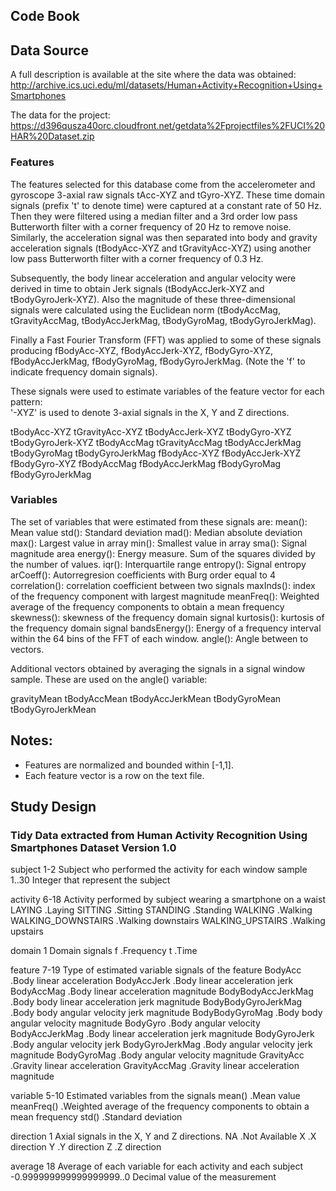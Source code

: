 ## Code Book


## Data Source
A full description is available at the site where the data was obtained:
http://archive.ics.uci.edu/ml/datasets/Human+Activity+Recognition+Using+Smartphones

The data for the project:
https://d396qusza40orc.cloudfront.net/getdata%2Fprojectfiles%2FUCI%20HAR%20Dataset.zip


### Features
The features selected for this database come from the accelerometer and gyroscope 3-axial raw signals tAcc-XYZ and tGyro-XYZ. These time domain signals (prefix 't' to denote time) were captured at a constant rate of 50 Hz. Then they were filtered using a median filter and a 3rd order low pass Butterworth filter with a corner frequency of 20 Hz to remove noise. Similarly, the acceleration signal was then separated into body and gravity acceleration signals (tBodyAcc-XYZ and tGravityAcc-XYZ) using another low pass Butterworth filter with a corner frequency of 0.3 Hz. 

Subsequently, the body linear acceleration and angular velocity were derived in time to obtain Jerk signals (tBodyAccJerk-XYZ and tBodyGyroJerk-XYZ). Also the magnitude of these three-dimensional signals were calculated using the Euclidean norm (tBodyAccMag, tGravityAccMag, tBodyAccJerkMag, tBodyGyroMag, tBodyGyroJerkMag). 

Finally a Fast Fourier Transform (FFT) was applied to some of these signals producing fBodyAcc-XYZ, fBodyAccJerk-XYZ, fBodyGyro-XYZ, fBodyAccJerkMag, fBodyGyroMag, fBodyGyroJerkMag. (Note the 'f' to indicate frequency domain signals). 

These signals were used to estimate variables of the feature vector for each pattern:  
'-XYZ' is used to denote 3-axial signals in the X, Y and Z directions.

tBodyAcc-XYZ
tGravityAcc-XYZ
tBodyAccJerk-XYZ
tBodyGyro-XYZ
tBodyGyroJerk-XYZ
tBodyAccMag
tGravityAccMag
tBodyAccJerkMag
tBodyGyroMag
tBodyGyroJerkMag
fBodyAcc-XYZ
fBodyAccJerk-XYZ
fBodyGyro-XYZ
fBodyAccMag
fBodyAccJerkMag
fBodyGyroMag
fBodyGyroJerkMag

### Variables
The set of variables that were estimated from these signals are: 
mean(): Mean value
std(): Standard deviation
mad(): Median absolute deviation 
max(): Largest value in array
min(): Smallest value in array
sma(): Signal magnitude area
energy(): Energy measure. Sum of the squares divided by the number of values. 
iqr(): Interquartile range 
entropy(): Signal entropy
arCoeff(): Autorregresion coefficients with Burg order equal to 4
correlation(): correlation coefficient between two signals
maxInds(): index of the frequency component with largest magnitude
meanFreq(): Weighted average of the frequency components to obtain a mean frequency
skewness(): skewness of the frequency domain signal 
kurtosis(): kurtosis of the frequency domain signal 
bandsEnergy(): Energy of a frequency interval within the 64 bins of the FFT of each window.
angle(): Angle between to vectors.

Additional vectors obtained by averaging the signals in a signal window sample. These are used on the angle() variable:

gravityMean
tBodyAccMean
tBodyAccJerkMean
tBodyGyroMean
tBodyGyroJerkMean

## Notes: 
- Features are normalized and bounded within [-1,1].
- Each feature vector is a row on the text file.

## Study Design

### Tidy Data extracted from Human Activity Recognition Using Smartphones Dataset Version 1.0

subject     1-2
  Subject who performed the activity for each window sample
    1..30   Integer that represent the subject

activity    6-18
  Activity performed by subject wearing a smartphone on a waist
    LAYING              .Laying
    SITTING             .Sitting
    STANDING            .Standing
    WALKING             .Walking
    WALKING_DOWNSTAIRS  .Walking downstairs
    WALKING_UPSTAIRS    .Walking upstairs

domain      1
  Domain signals
    f   .Frequency
    t   .Time

feature     7-19
  Type of estimated variable signals of the feature
    BodyAcc               .Body linear acceleration
    BodyAccJerk           .Body linear acceleration jerk
    BodyAccMag            .Body linear acceleration magnitude
    BodyBodyAccJerkMag    .Body body linear acceleration jerk magnitude
    BodyBodyGyroJerkMag   .Body body angular velocity jerk magnitude
    BodyBodyGyroMag       .Body body angular velocity magnitude
    BodyGyro              .Body angular velocity
    BodyAccJerkMag        .Body linear acceleration jerk magnitude
    BodyGyroJerk          .Body angular velocity jerk
    BodyGyroJerkMag       .Body angular velocity jerk magnitude
    BodyGyroMag           .Body angular velocity magnitude
    GravityAcc            .Gravity linear acceleration
    GravityAccMag         .Gravity linear acceleration magnitude

variable    5-10
  Estimated variables from the signals
    mean()      .Mean value
    meanFreq()  .Weighted average of the frequency components to obtain a mean frequency
    std()       .Standard deviation

direction   1
  Axial signals in the X, Y and Z directions.
    NA  .Not Available
    X   .X direction 
    Y   .Y direction
    Z   .Z direction
    
average     18
  Average of each variable for each activity and each subject
    -0.999999999999999999..0    Decimal value of the measurement